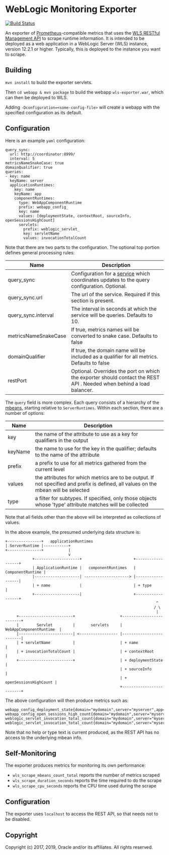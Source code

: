 WebLogic Monitoring Exporter
=====

[![Build Status](https://travis-ci.org/oracle/weblogic-monitoring-exporter.svg?branch=master)](https://travis-ci.org/oracle/weblogic-monitoring-exporter)

An exporter of [Prometheus](http://prometheus.io)-compatible metrics that uses the [WLS RESTful Management API](https://docs.oracle.com/middleware/1221/wls/WLRUR/overview.htm#WLRUR111) to scrape runtime information. 
It is intended to be deployed as a web application in a WebLogic Server (WLS) instance, version 12.2.1 or higher. Typically, this is deployed to the instance you want to scrape.

## Building

`mvn install` to build the exporter servlets. 

Then `cd webapp & mvn package` to build the webapp `wls-exporter.war`, which can then be deployed to WLS.

Adding `-Dconfiguration=<some-config-file>` will create a webapp with the specified configuration as its default.

## Configuration
Here is an example `yaml` configuration:
```
query_sync:
  url: http://coordinator:8999/
  interval: 5
metricsNameSnakeCase: true
domainQualifier: true
queries:
- key: name
  keyName: server
  applicationRuntimes:
    key: name
    keyName: app
    componentRuntimes:
      type: WebAppComponentRuntime
      prefix: webapp_config_
      key: name
      values: [deploymentState, contextRoot, sourceInfo, openSessionsHighCount]
      servlets:
        prefix: weblogic_servlet_
        key: servletName
        values: invocationTotalCount
```
Note that there are two parts to the configuration. The optional top portion defines general processing rules:

| Name | Description |
| --- | --- |
| query_sync | Configuration for a [service](config_coordinator/README.md) which coordinates updates to the query configuration. Optional. |
| query_sync.url | The url of the service. Required if this section is present. |
| query_sync.interval | The interval in seconds at which the service will be queries. Defaults to 10. |
| metricsNameSnakeCase | If true, metrics names will be converted to snake case. Defaults to false |
| domainQualifier | If true, the domain name will be included as a qualifier for all metrics. Defaults to false |
| restPort | Optional. Overrides the port on which the exporter should contact the REST API   . Needed when behind a load balancer. |

The `query` field is more complex. Each query consists of a hierarchy of the [mbeans](https://docs.oracle.com/middleware/1221/wls/WLMBR/core/index.html), starting relative to `ServerRuntimes`.
Within each section, there are a number of options:

| Name | Description |
| --- | --- |
| key | the name of the attribute to use as a key for qualifiers in the output |
| keyName | the name to use for the key in the qualifier; defaults to the name of the attribute |
| prefix | a prefix to use for all metrics gathered from the current level |
| values | the attributes for which metrics are to be output. If not specified and prefix is defined, all values on the mbean will be selected |
| type | a filter for subtypes. If specified, only those objects whose 'type' attribute matches will be collected |

Note that all fields other than the above will be interpreted as collections of values.

In the above example, the presumed underlying data structure is:
```
+---------------+   applicationRuntimes     
| ServerRuntime |-----------+                 
+---------------+           |
                            v
            +--------------------+                       +------------------+
            | ApplicationRuntime |   componentRuntimes   | ComponentRuntime |
            |--------------------| --------------------> |------------------|
            | + name             |                       | + type           |
            +--------------------|                       +------------------+
                                                                   ^
                                                                  / \
                                                                   |
     +------------------------+                    +-------------------------+
     |        Servlet         |       servlets     | WebAppComponentRuntime  |
     |------------------------| <----------------- |-------------------------|
     | + servletName          |                    | + name                  |
     | + invocationTotalCount |                    | + contextRoot           |
     +------------------------+                    | + deploymentState       |
                                                   | + sourceInfo            |
                                                   | + openSessionsHighCount |
                                                   +-------------------------+
```                                                             
 The above configuration will then produce metrics such as:
```
webapp_config_deployment_state{domain="mydomain",server="myserver",app="myapp",name="aWebApp"}                                                             
webapp_config_open_sessions_high_count{domain="mydomain",server="myserver",app="myapp",name="aWebApp"}
weblogic_servlet_invocation_total_count{domain="mydomain",server="myserver",app="myapp",name="aWebApp",servletName="servlet1"}                                                             
weblogic_servlet_invocation_total_count{domain="mydomain",server="myserver",app="myapp",name="aWebApp",servletName="simpleServlet"}                                                             
```                                                             
Note that no help or type text is current produced, as the REST API has no access to the underlying mbean info.


## Self-Monitoring

The exporter produces metrics for monitoring its own performance:

- `wls_scrape_mbeans_count_total` reports the number of metrics scraped
- `wls_scrape_duration_seconds` reports the time required to do the scrape
- `wls_scrape_cpu_seconds` reports the CPU time used during the scrape


## Configuration

The exporter uses `localhost` to access the REST API, so that needs not to be disabled.
 
## Copyright
 
 Copyright (c) 2017, 2019, Oracle and/or its affiliates. All rights reserved.

